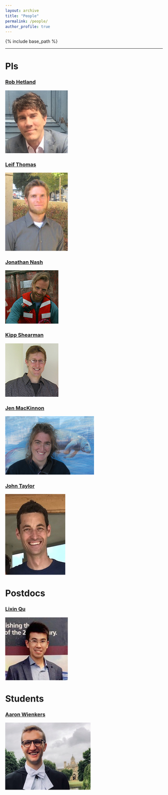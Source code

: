```yaml
---
layout: archive
title: "People"
permalink: /people/
author_profile: true
---
```


{% include base_path %}


----------

PIs
======

### [Rob Hetland](http://pong.tamu.edu/~rob/)
![alt text](/images/rob.jpg "Rob Hetland")


### [Leif Thomas](https://pangea.stanford.edu/~leift/)
![alt text](/images/leif.jpg "Leif Thomas")

### [Jonathan Nash](https://ceoas.oregonstate.edu/profile/nash/)
![alt text](/images/jonathan.jpg "Jonathan Nash")

### [Kipp Shearman](https://ceoas.oregonstate.edu/profile/shearman/)
![alt text](/images/kipp.jpg "Kipp Shearman")

### [Jen MacKinnon](http://pordlabs.ucsd.edu/jen/)
![alt text](/images/jen.jpg "Jen MacKinnon")

### [John Taylor](http://www.damtp.cam.ac.uk/user/jrt51/)
![alt text](/images/john.jpg "John Taylor")

Postdocs
======

### [Lixin Qu](https://profiles.stanford.edu/lixin-qu?releaseVersion=7.16.0)
![alt text](/images/lixin.jpg "Lixin Qu")


Students
======

### [Aaron Wienkers](http://wienkers.com)
![alt text](/images/aaron.jpg "Aaron Wienkers")

